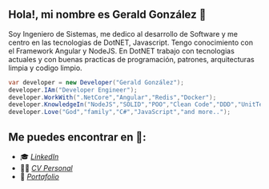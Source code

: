 ##  Hola!, mi nombre es Gerald González 👋 
Soy Ingeniero de Sistemas, me dedico al desarrollo de Software y me centro en las tecnologias de DotNET, Javascript. Tengo conocimiento con el Framework Angular y NodeJS. En DotNET trabajo con tecnologias actuales y con buenas practicas de programación, patrones, arquitecturas limpia y codigo limpio.

```csharp
var developer = new Developer("Gerald González");
developer.IAm("Developer Engineer");
developer.WorkWith(".NetCore","Angular","Redis","Docker");
developer.KnowledgeIn("NodeJS","SOLID","POO","Clean Code","DDD","UnitTest");
developer.Love("God","family","C#","JavaScript","and more..");
```

## Me puedes encontrar en 👀:

- 🎓 *[LinkedIn](https://www.linkedin.com/in/gedgonz)*
- 🧑‍🚀 *[CV Personal](https://gedgonz.github.io/CV)*
- 📙 *[Portafolio](https://gedgonz.github.io/portfolio)*



<!--
**GedGonz/GedGonz** is a ✨ _special_ ✨ repository because its `README.md` (this file) appears on your GitHub profile.

Here are some ideas to get you started:

- 🔭 I’m currently working on ...
- 🌱 I’m currently learning ...
- 👯 I’m looking to collaborate on ...
- 🤔 I’m looking for help with ...
- 💬 Ask me about ...
- 📫 How to reach me: ...
- 😄 Pronouns: ...
- ⚡ Fun fact: ...
-->
